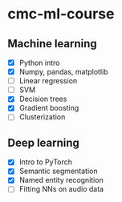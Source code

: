 # cmc-ml-course

## Machine learning

- [x] Python intro
- [x] Numpy, pandas, matplotlib
- [ ] Linear regression
- [ ] SVM
- [x] Decision trees
- [x] Gradient boosting
- [ ] Clusterization

## Deep learning

- [x] Intro to PyTorch
- [x] Semantic segmentation
- [x] Named entity recognition
- [ ] Fitting NNs on audio data
